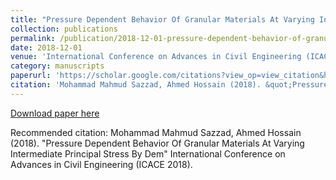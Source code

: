 ```yaml
---
title: "Pressure Dependent Behavior Of Granular Materials At Varying Intermediate Principal Stress By Dem"
collection: publications
permalink: /publication/2018-12-01-pressure-dependent-behavior-of-granular-materials-at-varying-intermediate-principal-stress-by-dem
date: 2018-12-01
venue: 'International Conference on Advances in Civil Engineering (ICACE 2018)'
category: manuscripts
paperurl: 'https://scholar.google.com/citations?view_op=view_citation&hl=en&user=U9tD0ywAAAAJ&cstart=20&pagesize=80&sortby=pubdate&citation_for_view=U9tD0ywAAAAJ:Tyk-4Ss8FVUC'
citation: 'Mohammad Mahmud Sazzad, Ahmed Hossain (2018). &quot;Pressure Dependent Behavior Of Granular Materials At Varying Intermediate Principal Stress By Dem&quot; International Conference on Advances in Civil Engineering (ICACE 2018).'
---
```


<a href='https://scholar.google.com/citations?view_op=view_citation&hl=en&user=U9tD0ywAAAAJ&cstart=20&pagesize=80&sortby=pubdate&citation_for_view=U9tD0ywAAAAJ:Tyk-4Ss8FVUC'>Download paper here</a>

Recommended citation: Mohammad Mahmud Sazzad, Ahmed Hossain (2018). &quot;Pressure Dependent Behavior Of Granular Materials At Varying Intermediate Principal Stress By Dem&quot; International Conference on Advances in Civil Engineering (ICACE 2018).